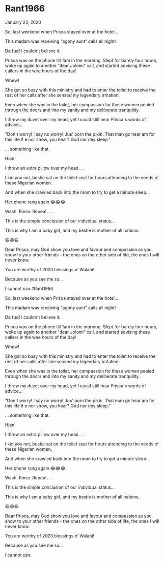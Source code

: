 # Rant1966


January 23, 2020

So, last weekend when Prisca stayed over at the hotel...

This madam was receiving "agony aunt" calls all night!

Da fuq! I couldn't believe it.

Prisca was on the phone till 1am in the morning. Slept for barely four hours, woke up again to another "dear Jolomi" call, and started advising these callers in the wee hours of the day!

Whew!

She got so busy with this ministry and had to enter the toilet to receive the rest of her calls after she sensed my legendary irritation.

Even when she was in the toilet, her compassion for these women pealed through the doors and into my sanity and my deliberate tranquility.

I threw my duvet over my head, yet I could still hear Prisca's words of advice...

"Don't worry! I say no worry! Jus' born the pikin. That man go hear am for this life if e nor show, you hear? God nor dey sleep."

... something like that.

Hian!

I threw an extra pillow over my head.
.
.

I kid you not, bestie sat on the toilet seat for hours attending to the needs of these Nigerian women.

And when she crawled back into the room to try to get a minute sleep...

Her phone rang again 😂😂😂

Wash. Rinse. Repeat.
.
.

This is the simple conclusion of our individual status...

This is why I am a baby girl, and my bestie is mother of all nations.

😃😃😃

Dear Prisca, may God show you love and favour and compassion as you show to your other friends - the ones on the other side of life, the ones I will never know.

You are worthy of 2020 blessings o! Walahi!

Because as you see me so...

I cannot can.#Rant1966

So, last weekend when Prisca stayed over at the hotel...

This madam was receiving "agony aunt" calls all night!

Da fuq! I couldn't believe it.

Prisca was on the phone till 1am in the morning. Slept for barely four hours, woke up again to another "dear Jolomi" call, and started advising these callers in the wee hours of the day!

Whew!

She got so busy with this ministry and had to enter the toilet to receive the rest of her calls after she sensed my legendary irritation.

Even when she was in the toilet, her compassion for these women pealed through the doors and into my sanity and my deliberate tranquility.

I threw my duvet over my head, yet I could still hear Prisca's words of advice...

"Don't worry! I say no worry! Jus' born the pikin. That man go hear am for this life if e nor show, you hear? God nor dey sleep."

... something like that.

Hian!

I threw an extra pillow over my head.
.
.

I kid you not, bestie sat on the toilet seat for hours attending to the needs of these Nigerian women.

And when she crawled back into the room to try to get a minute sleep...

Her phone rang again 😂😂😂

Wash. Rinse. Repeat.
.
.

This is the simple conclusion of our individual status...

This is why I am a baby girl, and my bestie is mother of all nations.

😃😃😃

Dear Prisca, may God show you love and favour and compassion as you show to your other friends - the ones on the other side of life, the ones I will never know.

You are worthy of 2020 blessings o! Walahi!

Because as you see me so...

I cannot can.
